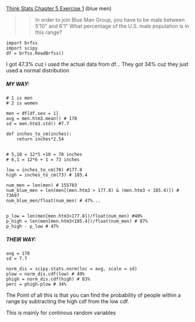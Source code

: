 [Think Stats Chapter 5 Exercise 1](http://greenteapress.com/thinkstats2/html/thinkstats2006.html#toc50) (blue men)

>> In order to join Blue Man Group, you have to be male between 5’10” and 6’1” What percentage of the U.S. male population is in this range? 

```
import brfss
import scipy
df = brfss.ReadBrfss()
```

I got 47.3% cuz i used the actual data from df...
They got 34% cuz they just used a normal distribution

##### MY WAY:

```
# 1 is men
# 2 is women

men = df[df.sex = 1]
avg = men.htm3.mean() # 178
sd = men.htm3.std() #7.7

def inches_to_cm(inches):
	return inches*2.54


# 5,10 = 12*5 +10 = 70 inches
# 6,1 = 12*6 + 1 = 73 inches

low = inches_to_cm(70) #177.8
high = inches_to_cm(73) # 185.4

num_men = len(men) # 155703
num_blue_men = len(men[(men.htm3 > 177.8) & (men.htm3 < 185.4)]) # 73697
num_blue_men/float(num_men) # 47%...


p_low = len(men[men.htm3<177.8])/float(num_men) #40%
p_high = len(men[men.htm3<185.4])/float(num_men) # 87%
p_high - p_low # 47%
```

##### THEIR WAY:

```
avg = 178
sd = 7.7

norm_dis = scipy.stats.norm(loc = avg, scale = sd)
plow = norm_dis.cdf(low) # 49%
phigh = norm_dis.cdf(high) # 83%
perc = phigh-plow # 34%
```

The Point of all this is that you can find the probability of people within a range by subtracting the high cdf from the low cdf.

This is mainly for continous random variables



